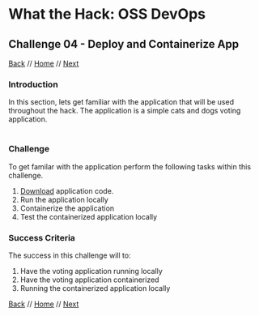 # What the Hack: OSS DevOps 

## Challenge 04 - Deploy and Containerize App
[Back](challenge03.md) // [Home](../../readme.md) // [Next](challenge05.md)

### Introduction

In this section, lets get familiar with the application that will be used throughout the hack. The application is a simple cats and dogs voting application.
<br>
<br>
<Screenshot>


### Challenge

To get familar with the application perform the following tasks within this challenge.

1. [Download](https://minhaskamal.github.io/DownGit/#/home?url=https://github.com/alihhussain/WhatTheHack/tree/master/014-OSS-DevOps/Student/Resources/app) application code.
2. Run the application locally
3. Containerize the application
4. Test the containerized application locally

   

### Success Criteria

The success in this challenge will to:
1. Have the voting application running locally
2. Have the voting application containerized
3. Running the containerized application locally
   
[Back](challenge03.md) // [Home](../../readme.md) // [Next](challenge05.md)